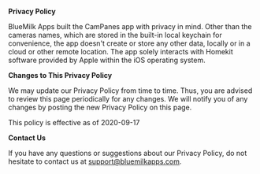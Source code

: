 **Privacy Policy**

BlueMilk Apps built the CamPanes app with privacy in mind.  Other than the cameras names, which are stored in the built-in local keychain for convenience, the app doesn't create or store any other data, locally or in a cloud or other remote location.  The app solely interacts with Homekit software provided by Apple within the iOS operating system.

**Changes to This Privacy Policy**

We may update our Privacy Policy from time to time. Thus, you are advised to review this page periodically for any changes. We will notify you of any changes by posting the new Privacy Policy on this page.

This policy is effective as of 2020-09-17

**Contact Us**

If you have any questions or suggestions about our Privacy Policy, do not hesitate to contact us at support@bluemilkapps.com.

